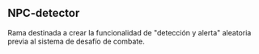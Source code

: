 ## NPC-detector

Rama destinada a crear la funcionalidad de "detección y alerta" aleatoria previa al sistema de desafío de combate.